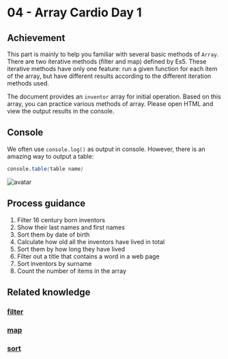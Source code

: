 # 04 - Array Cardio Day 1

## Achievement

This part is mainly to help you familiar with several basic methods of `Array`. There are two iterative methods (filter and map) defined by Es5. These iterative methods have only one feature: run a given function for each item of the array, but have different results according to the different iteration methods used.

The document provides an `inventor` array for initial operation. Based on this array, you can practice various methods of array. Please open HTML and view the output results in the console.




## Console

We often use `console.log()` as output in console. However, there is an amazing way to output a table:

```css
console.table(table name)
```

![avatar](https://s1.ax1x.com/2020/09/15/wyJ2PH.png)



## Process guidance

1. Filter 16 century born inventors 
2. Show their last names and first names 
3. Sort them by date of birth 
4. Calculate how old all the inventors have lived in total 
5. Sort them by how long they have lived 
6. Filter out a title that contains a word in a web page 
7. Sort inventors by surname 
8. Count the number of items in the array




## Related knowledge

### [filter](https://developer.mozilla.org/zh-CN/docs/Web/JavaScript/Reference/Global_Objects/Array/filter)








### [map](https://developer.mozilla.org/zh-CN/docs/Web/JavaScript/Reference/Global_Objects/Array/map)








### [sort](https://developer.mozilla.org/zh-CN/docs/Web/JavaScript/Reference/Global_Objects/Array/sort)